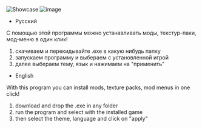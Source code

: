 ![Showcase](https://github.com/N1C1N1/GDL/assets/116889092/59730ff5-165e-4f64-b217-455ff2f2b442) ![image](https://github.com/N1C1N1/GDL/assets/116889092/aaf3e082-a3b4-43f7-863d-893fb2f70ed2)


- Русский

С помощью этой программы можно устанавливать моды, текстур-паки, мод-меню в один клик!

1. скачиваем и перекидывайте .exe в какую нибудь папку
2. запускаем программу и выбераем с установленной игрой
3. далее выбераем тему, язык и нажимаем на "применить"
- English

With this program you can install mods, texture packs, mod menus in one click!

1. download and drop the .exe in any folder
2. run the program and select with the installed game
3. then select the theme, language and click on "apply"
